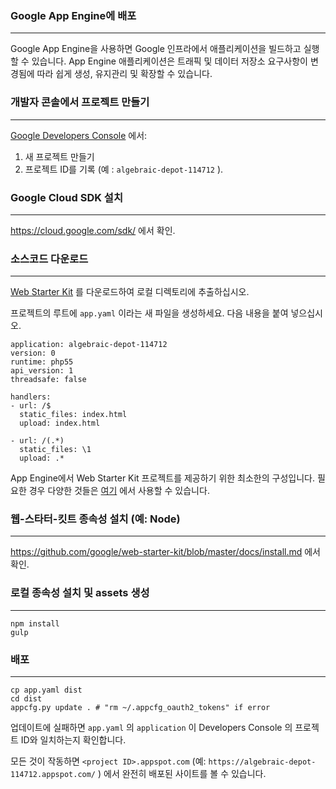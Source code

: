 ### Google App Engine에 배포

---

Google App Engine을 사용하면 Google 인프라에서 애플리케이션을 빌드하고 실행할 수 있습니다. App Engine 애플리케이션은 트래픽 및 데이터 저장소 요구사항이 변경됨에 따라 쉽게 생성, 유지관리 및 확장할 수 있습니다.

### 개발자 콘솔에서 프로젝트 만들기

---

[Google Developers Console](https://console.developers.google.com/project?pli=1) 에서:

1. 새 프로젝트 만들기
2. 프로젝트 ID를 기록 (예 : `algebraic-depot-114712` ).

### Google Cloud SDK 설치

---

https://cloud.google.com/sdk/ 에서 확인.

### 소스코드 다운로드

---

[Web Starter Kit](https://github.com/google/web-starter-kit/releases/tag/v0.6.5) 를 다운로드하여 로컬 디렉토리에 추출하십시오.

프로젝트의 루트에 `app.yaml` 이라는 새 파일을 생성하세요. 다음 내용을 붙여 넣으십시오.

```
application: algebraic-depot-114712
version: 0
runtime: php55
api_version: 1
threadsafe: false

handlers:
- url: /$
  static_files: index.html
  upload: index.html

- url: /(.*)
  static_files: \1
  upload: .*
```

App Engine에서 Web Starter Kit 프로젝트를 제공하기 위한 최소한의 구성입니다. 필요한 경우 다양한 것들은 [여기](https://github.com/h5bp/server-configs-gae/blob/master/app.yaml) 에서 사용할 수 있습니다.

### 웹-스타터-킷트 종속성 설치 (예: Node)

---

https://github.com/google/web-starter-kit/blob/master/docs/install.md 에서 확인.

### 로컬 종속성 설치 및 assets 생성

---

```
npm install
gulp
```

### 배포

---

```
cp app.yaml dist
cd dist
appcfg.py update . # "rm ~/.appcfg_oauth2_tokens" if error
```

업데이트에 실패하면 `app.yaml` 의 `application` 이 Developers Console 의 프로젝트 ID와 일치하는지 확인합니다.

모든 것이 작동하면 `<project ID>.appspot.com` (예: `https://algebraic-depot-114712.appspot.com/` ) 에서 완전히 배포된 사이트를 볼 수 있습니다.
